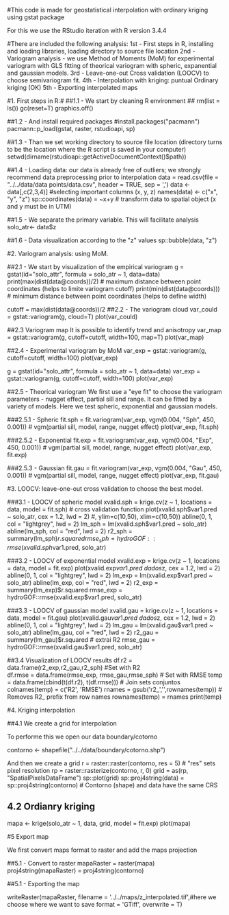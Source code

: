 #This code is made for geostatistical interpolation with ordinary kriging using gstat package

For this we use the RStudio iteration with R version 3.4.4

#There are included the following analysis:
1st - First steps in R, installing and loading libraries, loading directory to source file location
2nd - Variogram analysis - we use Method of Moments (MoM) for experimental variogram with GLS fitting of theorical variogram with spheric, expanential and gaussian models.
3rd - Leave-one-out Cross validation (LOOCV) to choose semivariogram fit.
4th - Interpolation with kriging:  puntual Ordinary kriging (OK)
5th - Exporting interpolated maps

#1. First steps in R:# 
##1.1 - We start by cleaning R environment ##
rm(list = ls())
gc(reset=T)
graphics.off()

##1.2 - And install required packages
#install.packages("pacmann")
pacmann::p_load(gstat, raster, rstudioapi, sp)

##1.3 - Than we set working directory to source file location (directory turns to be the location where the R script is saved in your computer)
setwd(dirname(rstudioapi::getActiveDocumentContext()$path))

##1.4 - Loading data: our data is already free of outliers; we strongly recommend data preprocessing prior to interpolation
data = read.csv(file = "../../data/data points/data.csv", header = TRUE, sep = ',')
data <- data[,c(2,3,4)] #selecting important columns (x, y, z)
names(data) <- c("x", "y", "z")
sp::coordinates(data) = ~x+y # transform data to spatial object (x and y must be in UTM)

##1.5 - We separate the primary variable. This will facilitate analysis
solo_atr<- data$z

##1.6 - Data visualization according to the "z" values
sp::bubble(data, "z")

#2. Variogram analysis: using MoM.

##2.1 - We start by visualization of the empirical variogram
g = gstat(id="solo_attr", formula = solo_atr ~ 1, data=data)
print(max(dist(data@coords))/2) # maximum distance between point coordinates (helps to limite variogram cutoff) 
print(min(dist(data@coords))) # minimum distance between point coordinates (helps to define width)

cutoff = max(dist(data@coords))/2
##2.2 - The variogram cloud
var_could = gstat::variogram(g, cloud=T) 
plot(var_could)

##2.3 Variogram map
It is possible to identify trend and anisotropy
var_map = gstat::variogram(g, cutoff=cutoff, width=100, map=T) 
plot(var_map)

##2.4 - Experimental variogram by MoM
var_exp = gstat::variogram(g, cutoff=cutoff, width=100) 
plot(var_exp)

g = gstat(id="solo_attr", formula = solo_atr ~ 1, data=data)
var_exp = gstat::variogram(g, cutoff=cutoff, width=100)
plot(var_exp)

##2.5 - Theorical variogram 
We first use a "eye fit" to choose the variogram parameters - nugget effect, partial sill and range. 
It can be fitted by a variety of models. Here we test spheric, exponential and gaussian models.

###2.5.1 - Spheric
fit.sph = fit.variogram(var_exp, vgm(0.004, "Sph", 450, 0.001)) # vgm(partial sill, model, range, nugget effect)
plot(var_exp, fit.sph)

###2.5.2 - Exponential
fit.exp = fit.variogram(var_exp, vgm(0.004, "Exp", 450, 0.001)) # vgm(partial sill, model, range, nugget effect)
plot(var_exp, fit.exp)

###2.5.3 - Gaussian
fit.gau = fit.variogram(var_exp, vgm(0.004, "Gau", 450, 0.001)) # vgm(partial sill, model, range, nugget effect)
plot(var_exp, fit.gau)

#3. LOOCV: leave-one-out cross validation to choose the best model.

###3.1 - LOOCV of spheric model
xvalid.sph = krige.cv(z ~ 1, locations = data, model = fit.sph) # cross validation function
plot(xvalid.sph$var1.pred ~ solo_atr, cex = 1.2, lwd = 2) #, ylim=c(10,50), xlim=c(10,50)) 
abline(0, 1, col = "lightgrey", lwd = 2)  
lm_sph = lm(xvalid.sph$var1.pred ~ solo_atr) 
abline(lm_sph, col = "red", lwd = 2) 
r2_sph = summary(lm_sph)$r.squared 
rmse_sph = hydroGOF::rmse(xvalid.sph$var1.pred, solo_atr)

###3.2 - LOOCV of exponential model
xvalid.exp = krige.cv(z ~ 1, locations = data, model = fit.exp)
plot(xvalid.exp$var1.pred ~ dados$z, cex = 1.2, lwd = 2) 
abline(0, 1, col = "lightgrey", lwd = 2) 
lm_exp = lm(xvalid.exp$var1.pred ~ solo_atr)
abline(lm_exp,  col = "red", lwd = 2) 
r2_exp = summary(lm_exp)$r.squared 
rmse_exp = hydroGOF::rmse(xvalid.exp$var1.pred, solo_atr)

###3.3 - LOOCV of gaussian model
xvalid.gau = krige.cv(z ~ 1, locations = data, model = fit.gau)
plot(xvalid.gau$var1.pred ~ dados$z, cex = 1.2, lwd = 2) 
abline(0, 1, col = "lightgrey", lwd = 2) 
lm_gau = lm(xvalid.gau$var1.pred ~ solo_atr) 
abline(lm_gau,  col = "red", lwd = 2)
r2_gau = summary(lm_gau)$r.squared # extrai R2
rmse_gau = hydroGOF::rmse(xvalid.gau$var1.pred, solo_atr) 


##3.4 Visualization of LOOCV results
df.r2 = data.frame(r2_exp,r2_gau,r2_sph) #Set with R2       
df.rmse = data.frame(rmse_exp, rmse_gau,rmse_sph) # Set with RMSE
temp = data.frame(cbind(t(df.r2), t(df.rmse))) # Join sets conjuntos 
colnames(temp) = c('R2', 'RMSE')
rnames = gsub('r2_','',rownames(temp)) # Removes R2_ prefix from row names
rownames(temp) = rnames 
print(temp)

#4. Kriging interpolation

##4.1 We create a grid for interpolation

To performe this we open our data boundary/cotorno

contorno <- shapefile("../../data/boundary/cotorno.shp")

And then we create a grid
r = raster::raster(contorno, res = 5) #  "res" sets pixel resolution
rp = raster::rasterize(contorno, r, 0) 
grid = as(rp, "SpatialPixelsDataFrame") 
sp::plot(grid)
sp::proj4string(data) = sp::proj4string(contorno) # Contorno (shape) and data have the same CRS

## 4.2 Ordianry kriging

mapa <- krige(solo_atr ~ 1, data, grid, model = fit.exp)
plot(mapa)


#5 Export map

We first convert maps format to raster and add the maps projection

##5.1 - Convert to raster
mapaRaster = raster(mapa)
proj4string(mapaRaster) = proj4string(contorno) 


##5.1 - Exporting the map

writeRaster(mapaRaster, 
            filename = '../../maps/z_interpolated.tif',#here we choose where we want to save
            format = 'GTiff',
            overwrite = T)



